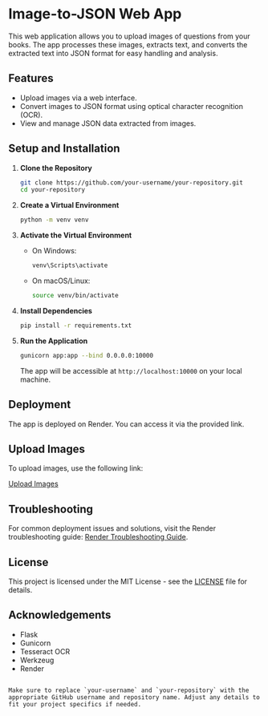 # Image-to-JSON Web App

This web application allows you to upload images of questions from your books. The app processes these images, extracts text, and converts the extracted text into JSON format for easy handling and analysis.

## Features

- Upload images via a web interface.
- Convert images to JSON format using optical character recognition (OCR).
- View and manage JSON data extracted from images.

## Setup and Installation

1. **Clone the Repository**

   ```bash
   git clone https://github.com/your-username/your-repository.git
   cd your-repository
   ```

2. **Create a Virtual Environment**

   ```bash
   python -m venv venv
   ```

3. **Activate the Virtual Environment**

   - On Windows:

     ```bash
     venv\Scripts\activate
     ```

   - On macOS/Linux:

     ```bash
     source venv/bin/activate
     ```

4. **Install Dependencies**

   ```bash
   pip install -r requirements.txt
   ```

5. **Run the Application**

   ```bash
   gunicorn app:app --bind 0.0.0.0:10000
   ```

   The app will be accessible at `http://localhost:10000` on your local machine.

## Deployment

The app is deployed on Render. You can access it via the provided link.

## Upload Images

To upload images, use the following link:

[Upload Images](https://dhruwayush.github.io/Planetable/upload.html)

## Troubleshooting

For common deployment issues and solutions, visit the Render troubleshooting guide: [Render Troubleshooting Guide](https://docs.render.com/troubleshooting-deploys).

## License

This project is licensed under the MIT License - see the [LICENSE](LICENSE) file for details.

## Acknowledgements

- Flask
- Gunicorn
- Tesseract OCR
- Werkzeug
- Render
```

Make sure to replace `your-username` and `your-repository` with the appropriate GitHub username and repository name. Adjust any details to fit your project specifics if needed.
